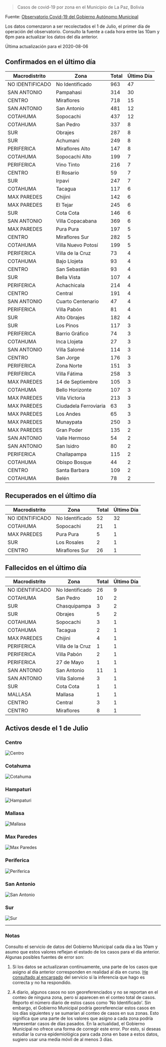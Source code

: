 > Casos de covid-19 por zona en el Municipio de La Paz, Bolivia

Fuente: [Observatorio Covid-19 del Gobierno Autónomo Municipal](http://observatoriocovid19.lapaz.bo/observatorio/index.php/datos-abiertos-covid)

Los datos comenzaron a ser recolectados el 1 de Julio, el primer día de operación del observatorio. Consulto la fuente a cada hora entre las 10am y 6pm para actualizar los datos del día anterior.

Última actualización para el 2020-08-06

## Confirmados en el último día

| Macrodistrito   | Zona                  |   Total |   Último Día |
|-----------------|-----------------------|---------|--------------|
| NO IDENTIFICADO | No Identificado       |     963 |           47 |
| SAN ANTONIO     | Pampahasi             |     314 |           30 |
| CENTRO          | Miraflores            |     718 |           15 |
| SAN ANTONIO     | San Antonio           |     481 |           12 |
| COTAHUMA        | Sopocachi             |     437 |           12 |
| COTAHUMA        | San Pedro             |     337 |            8 |
| SUR             | Obrajes               |     287 |            8 |
| SUR             | Achumani              |     249 |            8 |
| PERIFERICA      | Miraflores Alto       |     147 |            8 |
| COTAHUMA        | Sopocachi Alto        |     199 |            7 |
| PERIFERICA      | Vino Tinto            |     216 |            7 |
| CENTRO          | El Rosario            |      59 |            7 |
| SUR             | Irpavi                |     247 |            7 |
| COTAHUMA        | Tacagua               |     117 |            6 |
| MAX PAREDES     | Chijini               |     142 |            6 |
| MAX PAREDES     | El Tejar              |     245 |            6 |
| SUR             | Cota Cota             |     146 |            6 |
| SAN ANTONIO     | Villa Copacabana      |     369 |            6 |
| MAX PAREDES     | Pura Pura             |     197 |            5 |
| CENTRO          | Miraflores Sur        |     282 |            5 |
| COTAHUMA        | Villa Nuevo Potosí    |     199 |            5 |
| PERIFERICA      | Villa de la Cruz      |      73 |            4 |
| COTAHUMA        | Bajo Llojeta          |      93 |            4 |
| CENTRO          | San Sebastián         |      93 |            4 |
| SUR             | Bella Vista           |     107 |            4 |
| PERIFERICA      | Achachicala           |     214 |            4 |
| CENTRO          | Central               |     191 |            4 |
| SAN ANTONIO     | Cuarto Centenario     |      47 |            4 |
| PERIFERICA      | Villa Pabón           |      81 |            4 |
| SUR             | Alto Obrajes          |     182 |            4 |
| SUR             | Los Pinos             |     117 |            3 |
| PERIFERICA      | Barrio Gráfico        |      74 |            3 |
| COTAHUMA        | Inca Llojeta          |      27 |            3 |
| SAN ANTONIO     | Villa Salomé          |     114 |            3 |
| CENTRO          | San Jorge             |     176 |            3 |
| PERIFERICA      | Zona Norte            |     151 |            3 |
| PERIFERICA      | Villa Fátima          |     258 |            3 |
| MAX PAREDES     | 14 de Septiembre      |     105 |            3 |
| COTAHUMA        | Bello Horizonte       |     107 |            3 |
| MAX PAREDES     | Villa Victoria        |     213 |            3 |
| MAX PAREDES     | Ciudadela Ferroviaria |      63 |            3 |
| MAX PAREDES     | Los Andes             |      65 |            3 |
| MAX PAREDES     | Munaypata             |     250 |            3 |
| MAX PAREDES     | Gran Poder            |     135 |            2 |
| SAN ANTONIO     | Valle Hermoso         |      54 |            2 |
| SAN ANTONIO     | San Isidro            |      80 |            2 |
| PERIFERICA      | Challapampa           |     115 |            2 |
| COTAHUMA        | Obispo Bosque         |      44 |            2 |
| CENTRO          | Santa Barbara         |     109 |            2 |
| COTAHUMA        | Belén                 |      78 |            2 |

## Recuperados en el último día

| Macrodistrito   | Zona            |   Total |   Último Día |
|-----------------|-----------------|---------|--------------|
| NO IDENTIFICADO | No Identificado |      52 |           32 |
| COTAHUMA        | Sopocachi       |      21 |            1 |
| MAX PAREDES     | Pura Pura       |       5 |            1 |
| SUR             | Los Rosales     |       2 |            1 |
| CENTRO          | Miraflores Sur  |      26 |            1 |

## Fallecidos en el último día

| Macrodistrito   | Zona             |   Total |   Último Día |
|-----------------|------------------|---------|--------------|
| NO IDENTIFICADO | No Identificado  |      26 |            9 |
| COTAHUMA        | San Pedro        |      10 |            2 |
| SUR             | Chasquipampa     |       3 |            2 |
| SUR             | Obrajes          |       5 |            2 |
| COTAHUMA        | Sopocachi        |       3 |            1 |
| COTAHUMA        | Tacagua          |       2 |            1 |
| MAX PAREDES     | Chijini          |       4 |            1 |
| PERIFERICA      | Villa de la Cruz |       1 |            1 |
| PERIFERICA      | Villa Pabón      |       2 |            1 |
| PERIFERICA      | 27 de Mayo       |       1 |            1 |
| SAN ANTONIO     | San Antonio      |      11 |            1 |
| SAN ANTONIO     | Villa Salomé     |       3 |            1 |
| SUR             | Cota Cota        |       1 |            1 |
| MALLASA         | Mallasa          |       1 |            1 |
| CENTRO          | Central          |       3 |            1 |
| CENTRO          | Miraflores       |       8 |            1 |

## Activos desde el 1 de Julio

### Centro

![Centro](plots/activos_centro.png)

### Cotahuma

![Cotahuma](plots/activos_cotahuma.png)

### Hampaturi

![Hampaturi](plots/activos_hampaturi.png)

### Mallasa

![Mallasa](plots/activos_mallasa.png)

### Max Paredes

![Max Paredes](plots/activos_max_paredes.png)

### Periferica

![Periferica](plots/activos_periferica.png)

### San Antonio

![San Antonio](plots/activos_san_antonio.png)

### Sur

![Sur](plots/activos_sur.png)

---

### Notas

Consulto el servicio de datos del Gobierno Municipal cada día a las 10am y asumo que estos valores reflejan el estado de los casos para el día anterior. Algunas posibles fuentes de error son:

1. Si los datos se actualizaran contínuamente, una parte de los casos que asigno al día anterior corresponden en realidad al día en curso. [He consultado al encargado](https://twitter.com/mauforonda/status/1278727234765959168) del servicio si la inferencia que hago es correcta y no ha respondido.

2. A diario, algunos casos no son georeferenciados y no se reportan en el conteo de ninguna zona, pero sí aparecen en el conteo total de casos. Reporto el número diario de estos casos como 'No Identificado'.  Sin embargo, el Gobierno Municipal podría georeferenciar estos casos en los días siguientes y se sumarían al conteo de casos en sus zonas. Esto significa que una parte de los valores que asigno a cada zona podría representar casos de días pasados. En la actualidad, el Gobierno Municipal no ofrece una forma de corregir este error. Por esto, si deseas estudiar la curva epidemiológica para cada zona en base a estos datos, sugiero usar una media móvil de al menos 3 días.